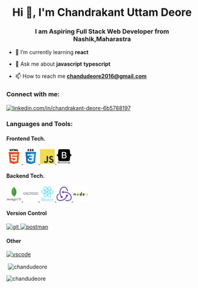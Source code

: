 <h1 align="center">Hi 👋, I'm Chandrakant Uttam Deore</h1>
<h3 align="center">I am Aspiring Full Stack Web Developer from Nashik,Maharastra</h3>

- 🌱 I’m currently learning **react**

- 💬 Ask me about **javascript** **typescript**

- 📫 How to reach me **chandudeore2016@gmail.com**

<h3 align="left">Connect with me:</h3>
<p align="left">
<a href="https://linkedin.com/in/linkedin.com/in/chandrakant-deore-6b5788197" target="blank"><img align="center" src="https://raw.githubusercontent.com/rahuldkjain/github-profile-readme-generator/master/src/images/icons/Social/linked-in-alt.svg" alt="linkedin.com/in/chandrakant-deore-6b5788197" height="30" width="40" /></a>
</p>

<h3 align="left">Languages and Tools:</h3>
<h4 align="left">Frontend Tech.</h4>
<p align="left"> 
  <a href="https://www.w3.org/html/" target="_blank" rel="noreferrer"> <img src="https://raw.githubusercontent.com/devicons/devicon/master/icons/html5/html5-original-wordmark.svg" alt="html5" width="40" height="40"/> </a>
  <a href="https://www.w3schools.com/css/" target="_blank" rel="noreferrer"> <img src="https://raw.githubusercontent.com/devicons/devicon/master/icons/css3/css3-original-wordmark.svg" alt="css3" width="40" height="40"/> </a>
   <a href="https://developer.mozilla.org/en-US/docs/Web/JavaScript" target="_blank" rel="noreferrer"> <img src="https://raw.githubusercontent.com/devicons/devicon/master/icons/javascript/javascript-original.svg" alt="javascript" width="40" height="40"/> </a>
  <a href="https://getbootstrap.com" target="_blank" rel="noreferrer"> 
  <img src="https://raw.githubusercontent.com/devicons/devicon/master/icons/bootstrap/bootstrap-plain-wordmark.svg" alt="bootstrap" width="40" height="40"/> </a>
  </p>
  <h4 align="left">Backend Tech.</h4>
  <p align="left"> 
  <a href="https://www.mongodb.com/" target="_blank" rel="noreferrer"> <img src="https://raw.githubusercontent.com/devicons/devicon/master/icons/mongodb/mongodb-original-wordmark.svg" alt="mongodb" width="40" height="40"/> </a> 
  <a href="https://expressjs.com" target="_blank" rel="noreferrer"> <img src="https://raw.githubusercontent.com/devicons/devicon/master/icons/express/express-original-wordmark.svg" alt="express" width="40" height="40"/> </a> 
  <a href="https://reactjs.org/" target="_blank" rel="noreferrer"> <img src="https://raw.githubusercontent.com/devicons/devicon/master/icons/react/react-original-wordmark.svg" alt="react" width="40" height="40"/> </a> 
  <a href="https://redux.js.org" target="_blank" rel="noreferrer"> <img src="https://raw.githubusercontent.com/devicons/devicon/master/icons/redux/redux-original.svg" alt="redux" width="40" height="40"/> </a> 
   <a href="https://nodejs.org" target="_blank" rel="noreferrer"> <img src="https://raw.githubusercontent.com/devicons/devicon/master/icons/nodejs/nodejs-original-wordmark.svg" alt="nodejs" width="40" height="40"/> </a>
  </p>
  <h4 align="left">Version Control</h4>
    <p align="left">
  
  <a href="https://git-scm.com/" target="_blank" rel="noreferrer"> <img src="https://www.vectorlogo.zone/logos/git-scm/git-scm-icon.svg" alt="git" width="40" height="40"/> </a> 
  <a href="https://postman.com/" target="_blank" rel="noreferrer"> <img src="https://www.vectorlogo.zone/logos/getpostman/getpostman-icon.svg" alt="postman" width="40" height="40"/> </a>
 <h4 align="left">Other</h4>
   
   <a href="https://vscode.com/" target="_blank" rel="noreferrer"> <img src="https://www.vectorlogo.zone/logos/visualstudio_code/visualstudio_code-icon.svg" alt="vscode" width="40" height="40"/> </a>
  </p>
  
  <p>&nbsp;<img align="center" src="https://github-readme-stats.vercel.app/api?username=chandudeore&show_icons=true&locale=en" alt="chandudeore" /></p>
<p><img align="left" src="https://github-readme-stats.vercel.app/api/top-langs?username=chandudeore&show_icons=true&locale=en&layout=compact" alt="chandudeore" /></p>
